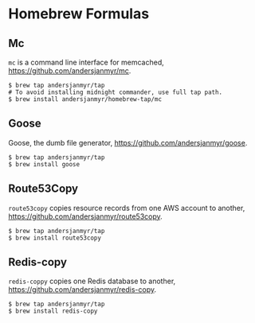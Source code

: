 # Homebrew Formulas

## Mc

`mc` is a command line interface for memcached, https://github.com/andersjanmyr/mc.

```
$ brew tap andersjanmyr/tap
# To avoid installing midnight commander, use full tap path.
$ brew install andersjanmyr/homebrew-tap/mc
```

## Goose

Goose, the dumb file generator, https://github.com/andersjanmyr/goose.

```
$ brew tap andersjanmyr/tap
$ brew install goose
```

## Route53Copy

`route53copy` copies resource records from one AWS account to another, https://github.com/andersjanmyr/route53copy.

```
$ brew tap andersjanmyr/tap
$ brew install route53copy
```

## Redis-copy

`redis-coppy` copies one Redis database to another, https://github.com/andersjanmyr/redis-copy.


```
$ brew tap andersjanmyr/tap
$ brew install redis-copy
```

